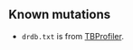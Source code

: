 ## Known mutations
* `drdb.txt` is from [TBProfiler](https://github.com/jodyphelan/TBProfiler/tree/master/db).
